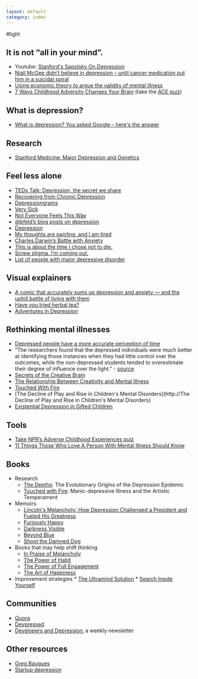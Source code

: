 ```yaml
---
layout: default
category: index
---
```

#light

## It is not “all in your mind”.

* Youtube: [Stanford's Sapolsky On Depression](https://www.youtube.com/watch?v=NOAgplgTxfc)
* [Niall McGee didn’t believe in depression – until cancer medication put him in a suicidal spiral](http://www.theglobeandmail.com/life/niall-mcgee-didnt-believe-in-depression-until-cancer-meds-put-him-in-a-suicidal-spiral/article24660218/)
* [Using economic theory to argue the validity of mental illness](http://slatestarcodex.com/2015/10/07/contra-caplan-on-mental-illness/)
* [7 Ways Childhood Adversity Changes Your Brain](https://www.psychologytoday.com/blog/the-last-best-cure/201508/7-ways-childhood-adversity-changes-your-brain) (take the [ACE quiz](http://www.npr.org/sections/health-shots/2015/03/02/387007941/take-the-ace-quiz-and-learn-what-it-does-and-doesnt-mean))

## What is depression?

* [What is depression? You asked Google – here's the answer](http://www.theguardian.com/commentisfree/2015/jul/15/what-is-depression-google-answer)

## Research

* [Stanford Medicine: Major Depression and Genetics](http://depressiongenetics.stanford.edu/mddandgenes.html)

## Feel less alone

* [TEDx Talk: Depression, the secret we share](http://www.ted.com/talks/andrew_solomon_depression_the_secret_we_share?language=en)
* [Recovering from Chronic Depression](https://medium.com/change-i-want-to-see/recovering-from-chronic-depression-fcc0cb25857b)
* [Depressiongrams](https://medium.com/message/depressiongrams-7f22011d6113)
* [Very Sick](http://www.aaronsw.com/weblog/verysick)
* [Not Everyone Feels This Way](https://medium.com/the-archipelago/not-everyone-feels-this-way-7e21574a2dfd)
* [@bfeld’s blog posts on depression](http://feld.com/archives/category/depression-2)
* [Depression](https://medium.com/@heatherarthur/depression-ad6566e8928b)
* [My thoughts are swirling, and I am tired](https://medium.com/@evyk/my-thoughts-are-swirling-and-i-am-tired-89bc00178463#.w6pd6zecj)
* [Charles Darwin’s Battle with Anxiety](https://www.brainpickings.org/2014/08/28/darwin-anxiety/)
* [This is about the time I chose not to die.](https://medium.com/@monteiro/this-is-about-the-time-i-chose-not-to-die-3c2cc97cf769)
* [Screw stigma. I’m coming out.](https://stories.expost-news.com/screw-stigma-im-coming-out-6809e83f355e)
* [List of people with major depressive disorder](https://en.wikipedia.org/wiki/List_of_people_with_major_depressive_disorder)

## Visual explainers

* [A comic that accurately sums up depression and anxiety — and the uphill battle of living with them](http://www.upworthy.com/a-comic-that-accurately-sums-up-depression-and-anxiety-and-the-uphill-battle-of-living-with-them)
* [Have you tried herbal tea?](http://www.buzzfeed.com/kirstenking/have-you-tried-herbal-tea)
* [Adventures in Depression](http://hyperboleandahalf.blogspot.co.id/2011/10/adventures-in-depression.html)

## Rethinking mental illnesses 

* [Depressed people have a more accurate perception of time](http://www.sciencedaily.com/releases/2013/08/130822090326.htm)
* “The researchers found that the depressed individuals were much better at identifying those instances when they had little control over the outcomes, while the non-depressed students tended to overestimate their degree of influence over the light.” - [source](http://www.newyorker.com/science/maria-konnikova/dont-worry-be-happy)
* [Secrets of the Creative Brain](http://www.theatlantic.com/features/archive/2014/06/secrets-of-the-creative-brain/372299/)
* [The Relationship Between Creativity and Mental Illness](http://www.brainpickings.org/2014/07/21/creativity-and-mental-illness/)
* [Touched With Fire](http://www.amazon.com/Touched-Fire-Kay-Redfield-Jamison-ebook/dp/B001D1YCM2/ref=tmm_kin_swatch_0?_encoding=UTF8&sr=&qid=)
* [The Decline of Play and Rise in Children's Mental Disorders](http://The Decline of Play and Rise in Children's Mental Disorders)
* [Existential Depression in Gifted Children](http://theunboundedspirit.com/existential-depression-in-gifted-children/)

## Tools

* [Take NPR’s Adverse Childhood Experiences quiz](http://www.npr.org/sections/health-shots/2015/03/02/387007941/take-the-ace-quiz-and-learn-what-it-does-and-doesnt-mean)
* [11 Things Those Who Love A Person With Mental Illness Should Know](http://www.huffingtonpost.com/entry/mental-illness-what-you-should-know_56339964e4b0c66bae5c2caf)

## Books

* Research
    * [The Depths](http://www.amazon.com/Depths-Evolutionary-Origins-Depression-Epidemic-ebook/dp/B00IA7DQQK/): The Evolutionary Origins of the Depression Epidemic
    * [Touched with Fire](http://www.amazon.com/Touched-Fire-Manic-depressive-Artistic-Temperament-ebook/dp/B001D1YCM2/): Manic-depressive Illness and the Artistic Temperament
* Memoirs
    * [Lincoln's Melancholy: How Depression Challenged a President and Fueled His Greatness](http://www.amazon.com/Lincolns-Melancholy-Depression-Challenged-President-ebook/dp/B0085TK3CS/)
    * [Furiously Happy](http://www.amazon.com/Furiously-Happy-Funny-Horrible-Things-ebook/dp/B00V37BC4C/)
    * [Darkness Visible](http://www.amazon.com/Darkness-Visible-Madness-William-Styron-ebook/dp/B00BBPVYUS/)
    * [Beyond Blue](http://www.amazon.com/Beyond-Blue-Surviving-Depression-Anxiety-ebook/dp/B00329UW4U/)
    * [Shoot the Damned Dog](http://www.amazon.com/Shoot-Damn-Dog-Memoir-Depression-ebook/dp/B004G5ZTL0/)
* Books that may help shift thinking
    * [In Praise of Melancholy](http://www.amazon.com/Against-Happiness-Melancholy-Eric-Wilson-ebook/dp/B00166GNTO/ref=mt_kindle)
    * [The Power of Habit](http://www.amazon.com/The-Power-Habit-What-Business/dp/081298160X)
    * [The Power of Full Engagement](http://www.amazon.com/Power-Full-Engagement-Managing-Performance-ebook/dp/B000FC0SWS/)
    * [The Art of Happiness](http://www.amazon.com/Art-Happiness-10th-Anniversary-Handbook-ebook/dp/B002UK6NO0/)
* Improvement strategies
        * [The Ultramind Solution](http://www.amazon.com/UltraMind-Solution-Broken-Brain-Healing-ebook/dp/B001NLKU7S/)
        * [Search Inside Yourself](http://www.amazon.com/Search-Inside-Yourself-Unexpected-Achieving-ebook/dp/B0070XF474/)

## Communities

* [Quora](https://www.quora.com/Depression)
* [Devpressed](http://devpressed.com/)
* [Developers and Depression:](http://devsanddepression.com/) a weekly newsletter

## Other resources

* [Greg Baugues](http://baugues.com/depression)
* [Startup depression](http://startupdepression.com/)







